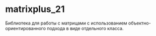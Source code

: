 # matrixplus_21
Библиотека для работы с матрицами с использованием объектно-ориентированного подхода в виде отдельного класса.
